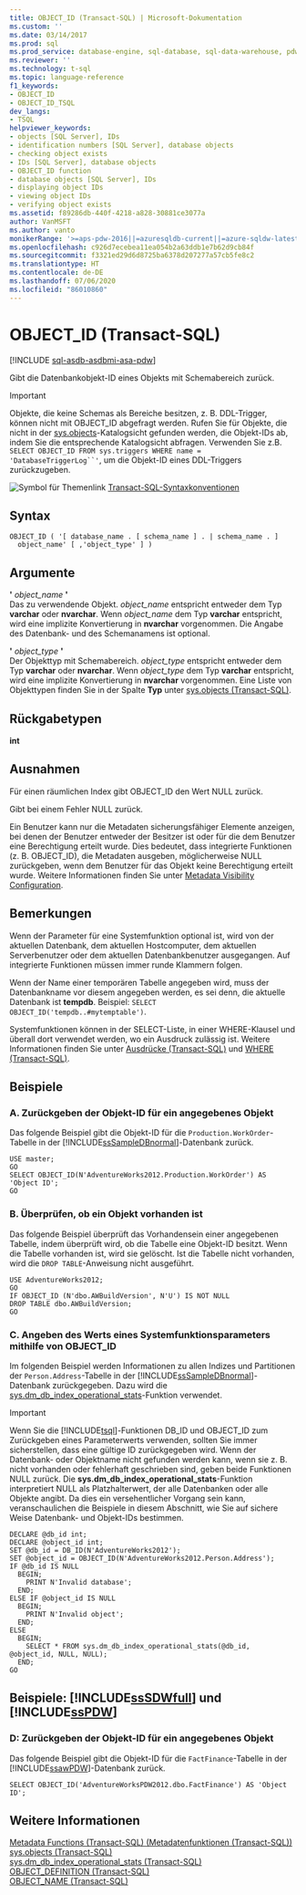 ```yaml
---
title: OBJECT_ID (Transact-SQL) | Microsoft-Dokumentation
ms.custom: ''
ms.date: 03/14/2017
ms.prod: sql
ms.prod_service: database-engine, sql-database, sql-data-warehouse, pdw
ms.reviewer: ''
ms.technology: t-sql
ms.topic: language-reference
f1_keywords:
- OBJECT_ID
- OBJECT_ID_TSQL
dev_langs:
- TSQL
helpviewer_keywords:
- objects [SQL Server], IDs
- identification numbers [SQL Server], database objects
- checking object exists
- IDs [SQL Server], database objects
- OBJECT_ID function
- database objects [SQL Server], IDs
- displaying object IDs
- viewing object IDs
- verifying object exists
ms.assetid: f89286db-440f-4218-a828-30881ce3077a
author: VanMSFT
ms.author: vanto
monikerRange: '>=aps-pdw-2016||=azuresqldb-current||=azure-sqldw-latest||>=sql-server-2016||=sqlallproducts-allversions||>=sql-server-linux-2017||=azuresqldb-mi-current'
ms.openlocfilehash: c926d7ecebea11ea054b2a63ddb1e7b62d9cb84f
ms.sourcegitcommit: f3321ed29d6d8725ba6378d207277a57cb5fe8c2
ms.translationtype: HT
ms.contentlocale: de-DE
ms.lasthandoff: 07/06/2020
ms.locfileid: "86010860"
---
```

# <a name="object_id-transact-sql"></a>OBJECT_ID (Transact-SQL)
[!INCLUDE [sql-asdb-asdbmi-asa-pdw](../../includes/applies-to-version/sql-asdb-asdbmi-asa-pdw.md)]

  Gibt die Datenbankobjekt-ID eines Objekts mit Schemabereich zurück.  
  
> [!IMPORTANT]  
>  Objekte, die keine Schemas als Bereiche besitzen, z. B. DDL-Trigger, können nicht mit OBJECT_ID abgefragt werden. Rufen Sie für Objekte, die nicht in der [sys.objects](../../relational-databases/system-catalog-views/sys-objects-transact-sql.md)-Katalogsicht gefunden werden, die Objekt-IDs ab, indem Sie die entsprechende Katalogsicht abfragen. Verwenden Sie z.B. `SELECT OBJECT_ID FROM sys.triggers WHERE name = 'DatabaseTriggerLog``'`, um die Objekt-ID eines DDL-Triggers zurückzugeben.  
  
 ![Symbol für Themenlink](../../database-engine/configure-windows/media/topic-link.gif "Symbol für Themenlink") [Transact-SQL-Syntaxkonventionen](../../t-sql/language-elements/transact-sql-syntax-conventions-transact-sql.md)  
  
## <a name="syntax"></a>Syntax  
  
```syntaxsql
OBJECT_ID ( '[ database_name . [ schema_name ] . | schema_name . ]   
  object_name' [ ,'object_type' ] )  
```  
  
## <a name="arguments"></a>Argumente  
 **'** *object_name* **'**  
 Das zu verwendende Objekt. *object_name* entspricht entweder dem Typ **varchar** oder **nvarchar**. Wenn *object_name* dem Typ **varchar** entspricht, wird eine implizite Konvertierung in **nvarchar** vorgenommen. Die Angabe des Datenbank- und des Schemanamens ist optional.  
  
 **'** *object_type* **'**  
 Der Objekttyp mit Schemabereich. *object_type* entspricht entweder dem Typ **varchar** oder **nvarchar**. Wenn *object_type* dem Typ **varchar** entspricht, wird eine implizite Konvertierung in **nvarchar** vorgenommen. Eine Liste von Objekttypen finden Sie in der Spalte **Typ** unter [sys.objects &#40;Transact-SQL&#41;](../../relational-databases/system-catalog-views/sys-objects-transact-sql.md).  
  
## <a name="return-types"></a>Rückgabetypen  
 **int**  
  
## <a name="exceptions"></a>Ausnahmen  
 Für einen räumlichen Index gibt OBJECT_ID den Wert NULL zurück.  
  
 Gibt bei einem Fehler NULL zurück.  
  
 Ein Benutzer kann nur die Metadaten sicherungsfähiger Elemente anzeigen, bei denen der Benutzer entweder der Besitzer ist oder für die dem Benutzer eine Berechtigung erteilt wurde. Dies bedeutet, dass integrierte Funktionen (z. B. OBJECT_ID), die Metadaten ausgeben, möglicherweise NULL zurückgeben, wenn dem Benutzer für das Objekt keine Berechtigung erteilt wurde. Weitere Informationen finden Sie unter [Metadata Visibility Configuration](../../relational-databases/security/metadata-visibility-configuration.md).  
  
## <a name="remarks"></a>Bemerkungen  
 Wenn der Parameter für eine Systemfunktion optional ist, wird von der aktuellen Datenbank, dem aktuellen Hostcomputer, dem aktuellen Serverbenutzer oder dem aktuellen Datenbankbenutzer ausgegangen. Auf integrierte Funktionen müssen immer runde Klammern folgen.  
  
 Wenn der Name einer temporären Tabelle angegeben wird, muss der Datenbankname vor diesem angegeben werden, es sei denn, die aktuelle Datenbank ist **tempdb**. Beispiel: `SELECT OBJECT_ID('tempdb..#mytemptable')`.  
  
 Systemfunktionen können in der SELECT-Liste, in einer WHERE-Klausel und überall dort verwendet werden, wo ein Ausdruck zulässig ist. Weitere Informationen finden Sie unter [Ausdrücke &#40;Transact-SQL&#41;](../../t-sql/language-elements/expressions-transact-sql.md) und [WHERE &#40;Transact-SQL&#41;](../../t-sql/queries/where-transact-sql.md).  
  
## <a name="examples"></a>Beispiele  
  
### <a name="a-returning-the-object-id-for-a-specified-object"></a>A. Zurückgeben der Objekt-ID für ein angegebenes Objekt  
 Das folgende Beispiel gibt die Objekt-ID für die `Production.WorkOrder`-Tabelle in der [!INCLUDE[ssSampleDBnormal](../../includes/sssampledbnormal-md.md)]-Datenbank zurück.  
  
```  
USE master;  
GO  
SELECT OBJECT_ID(N'AdventureWorks2012.Production.WorkOrder') AS 'Object ID';  
GO  
```  
  
### <a name="b-verifying-that-an-object-exists"></a>B. Überprüfen, ob ein Objekt vorhanden ist  
 Das folgende Beispiel überprüft das Vorhandensein einer angegebenen Tabelle, indem überprüft wird, ob die Tabelle eine Objekt-ID besitzt. Wenn die Tabelle vorhanden ist, wird sie gelöscht. Ist die Tabelle nicht vorhanden, wird die `DROP TABLE`-Anweisung nicht ausgeführt.  
  
```  
USE AdventureWorks2012;  
GO  
IF OBJECT_ID (N'dbo.AWBuildVersion', N'U') IS NOT NULL  
DROP TABLE dbo.AWBuildVersion;  
GO  
```  
  
### <a name="c-using-object_id-to-specify-the-value-of-a-system-function-parameter"></a>C. Angeben des Werts eines Systemfunktionsparameters mithilfe von OBJECT_ID  
 Im folgenden Beispiel werden Informationen zu allen Indizes und Partitionen der `Person.Address`-Tabelle in der [!INCLUDE[ssSampleDBnormal](../../includes/sssampledbnormal-md.md)]-Datenbank zurückgegeben. Dazu wird die [sys.dm_db_index_operational_stats](../../relational-databases/system-dynamic-management-views/sys-dm-db-index-operational-stats-transact-sql.md)-Funktion verwendet.  
  
> [!IMPORTANT]  
>  Wenn Sie die [!INCLUDE[tsql](../../includes/tsql-md.md)]-Funktionen DB_ID und OBJECT_ID zum Zurückgeben eines Parameterwerts verwenden, sollten Sie immer sicherstellen, dass eine gültige ID zurückgegeben wird. Wenn der Datenbank- oder Objektname nicht gefunden werden kann, wenn sie z. B. nicht vorhanden oder fehlerhaft geschrieben sind, geben beide Funktionen NULL zurück. Die **sys.dm_db_index_operational_stats**-Funktion interpretiert NULL als Platzhalterwert, der alle Datenbanken oder alle Objekte angibt. Da dies ein versehentlicher Vorgang sein kann, veranschaulichen die Beispiele in diesem Abschnitt, wie Sie auf sichere Weise Datenbank- und Objekt-IDs bestimmen.  
  
```  
DECLARE @db_id int;  
DECLARE @object_id int;  
SET @db_id = DB_ID(N'AdventureWorks2012');  
SET @object_id = OBJECT_ID(N'AdventureWorks2012.Person.Address');  
IF @db_id IS NULL   
  BEGIN;  
    PRINT N'Invalid database';  
  END;  
ELSE IF @object_id IS NULL  
  BEGIN;  
    PRINT N'Invalid object';  
  END;  
ELSE  
  BEGIN;  
    SELECT * FROM sys.dm_db_index_operational_stats(@db_id, @object_id, NULL, NULL);  
  END;  
GO  
```  
  
## <a name="examples-sssdwfull-and-sspdw"></a>Beispiele: [!INCLUDE[ssSDWfull](../../includes/sssdwfull-md.md)] und [!INCLUDE[ssPDW](../../includes/sspdw-md.md)]  
  
### <a name="d-returning-the-object-id-for-a-specified-object"></a>D: Zurückgeben der Objekt-ID für ein angegebenes Objekt  
 Das folgende Beispiel gibt die Objekt-ID für die `FactFinance`-Tabelle in der [!INCLUDE[ssawPDW](../../includes/ssawpdw-md.md)]-Datenbank zurück.  
  
```  
SELECT OBJECT_ID('AdventureWorksPDW2012.dbo.FactFinance') AS 'Object ID';  
```  
  
## <a name="see-also"></a>Weitere Informationen  
 [Metadata Functions &#40;Transact-SQL&#41; (Metadatenfunktionen &#40;Transact-SQL&#41;)](../../t-sql/functions/metadata-functions-transact-sql.md)   
 [sys.objects &#40;Transact-SQL&#41;](../../relational-databases/system-catalog-views/sys-objects-transact-sql.md)   
 [sys.dm_db_index_operational_stats &#40;Transact-SQL&#41;](../../relational-databases/system-dynamic-management-views/sys-dm-db-index-operational-stats-transact-sql.md)   
 [OBJECT_DEFINITION &#40;Transact-SQL&#41;](../../t-sql/functions/object-definition-transact-sql.md)   
 [OBJECT_NAME &#40;Transact-SQL&#41;](../../t-sql/functions/object-name-transact-sql.md)  
  
  

